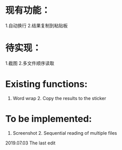 # 现有功能：
1.自动换行
2.结果复制到粘贴板

# 待实现：
1.截图
2.多文件顺序读取

# Existing functions: 
1. Word wrap 2. Copy the results to the sticker
# To be implemented: 
1. Screenshot 2. Sequential reading of multiple files

2019.07.03 The last edit
